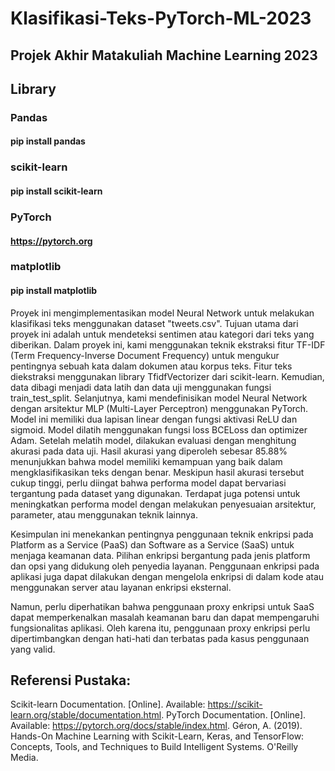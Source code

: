 # Klasifikasi-Teks-PyTorch-ML-2023
## Projek Akhir Matakuliah Machine Learning 2023

## Library
### Pandas
#### pip install pandas
### scikit-learn
#### pip install scikit-learn
### PyTorch
#### https://pytorch.org
### matplotlib
#### pip install matplotlib

Proyek ini mengimplementasikan model Neural Network untuk melakukan klasifikasi teks menggunakan dataset "tweets.csv". Tujuan utama dari proyek ini adalah untuk mendeteksi sentimen atau kategori dari teks yang diberikan. Dalam proyek ini, kami menggunakan teknik ekstraksi fitur TF-IDF (Term Frequency-Inverse Document Frequency) untuk mengukur pentingnya sebuah kata dalam dokumen atau korpus teks. Fitur teks diekstraksi menggunakan library TfidfVectorizer dari scikit-learn. Kemudian, data dibagi menjadi data latih dan data uji menggunakan fungsi train_test_split. Selanjutnya, kami mendefinisikan model Neural Network dengan arsitektur MLP (Multi-Layer Perceptron) menggunakan PyTorch. Model ini memiliki dua lapisan linear dengan fungsi aktivasi ReLU dan sigmoid. Model dilatih menggunakan fungsi loss BCELoss dan optimizer Adam. Setelah melatih model, dilakukan evaluasi dengan menghitung akurasi pada data uji. Hasil akurasi yang diperoleh sebesar 85.88% menunjukkan bahwa model memiliki kemampuan yang baik dalam mengklasifikasikan teks dengan benar. Meskipun hasil akurasi tersebut cukup tinggi, perlu diingat bahwa performa model dapat bervariasi tergantung pada dataset yang digunakan. Terdapat juga potensi untuk meningkatkan performa model dengan melakukan penyesuaian arsitektur, parameter, atau menggunakan teknik lainnya.

Kesimpulan ini menekankan pentingnya penggunaan teknik enkripsi pada Platform as a Service (PaaS) dan Software as a Service (SaaS) untuk menjaga keamanan data. Pilihan enkripsi bergantung pada jenis platform dan opsi yang didukung oleh penyedia layanan. Penggunaan enkripsi pada aplikasi juga dapat dilakukan dengan mengelola enkripsi di dalam kode atau menggunakan server atau layanan enkripsi eksternal.

Namun, perlu diperhatikan bahwa penggunaan proxy enkripsi untuk SaaS dapat memperkenalkan masalah keamanan baru dan dapat mempengaruhi fungsionalitas aplikasi. Oleh karena itu, penggunaan proxy enkripsi perlu dipertimbangkan dengan hati-hati dan terbatas pada kasus penggunaan yang valid.

## Referensi Pustaka:
Scikit-learn Documentation. [Online]. Available: https://scikit-learn.org/stable/documentation.html.
PyTorch Documentation. [Online]. Available: https://pytorch.org/docs/stable/index.html.
Géron, A. (2019). Hands-On Machine Learning with Scikit-Learn, Keras, and TensorFlow: Concepts, Tools, and Techniques to Build Intelligent Systems. O'Reilly Media.
